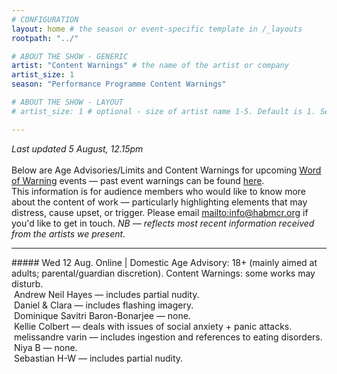 ```yaml
---
# CONFIGURATION
layout: home # the season or event-specific template in /_layouts
rootpath: "../"

# ABOUT THE SHOW - GENERIC
artist: "Content Warnings" # the name of the artist or company
artist_size: 1
season: "Performance Programme Content Warnings"

# ABOUT THE SHOW - LAYOUT
# artist_size: 1 # optional - size of artist name 1-5. Default is 1. Set longer names to lower values

---
```

*Last updated 5 August, 12.15pm*<br><br>Below are Age Advisories/Limits and Content Warnings for upcoming [Word of Warning](/) events — past event warnings can be found [here](/archive/warnings).<br>This information is for audience members who would like to know more about the content of work — particularly highlighting elements that may distress, cause upset, or trigger. Please email <mailto:info@habmcr.org> if you'd like to get in touch. *NB — reflects most recent information received from the artists we present.*         
<hr>         
##### Wed 12 Aug. Online | Domestic        
Age Advisory: 18+ (mainly aimed at adults; parental/guardian discretion).        
Content Warnings: some works may disturb.<br>&nbsp;Andrew Neil Hayes — includes partial nudity.<br>&nbsp;Daniel & Clara — includes flashing imagery.<br>&nbsp;Dominique Savitri Baron-Bonarjee — none.<br>&nbsp;Kellie Colbert — deals with issues of social anxiety + panic attacks.<br>&nbsp;melissandre varin — includes ingestion and references to eating disorders.<br>&nbsp;Niya B — none.<br>&nbsp;Sebastian H-W — includes partial nudity.
